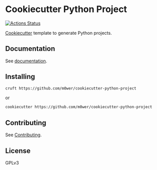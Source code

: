 # Cookiecutter Python Project

[![Actions Status](https://github.com/m0wer/cookiecutter-python-project/workflows/Test/badge.svg)](https://github.com/m0wer/cookiecutter-python-project/actions)

[Cookiecutter](https://github.com/cookiecutter/cookiecutter) template
to generate Python projects.



## Documentation

See [documentation](https://m0wer.github.io/cookiecutter-python-project).

## Installing

```bash
cruft https://github.com/m0wer/cookiecutter-python-project
```

or

```bash
cookiecutter https://github.com/m0wer/cookiecutter-python-project
```

## Contributing

See [Contributing](https://m0wer.github.io/cookiecutter-python-project/contributing).

## License

GPLv3
